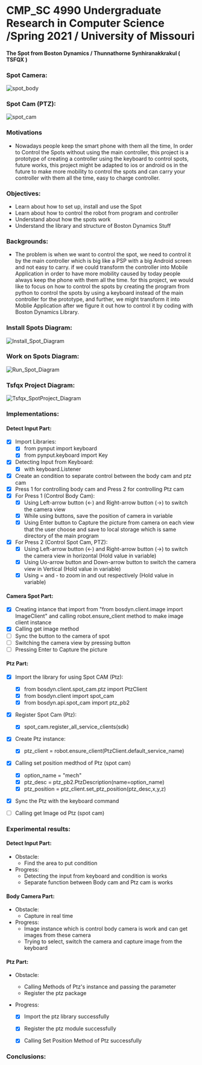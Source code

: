 # CMP_SC 4990 Undergraduate Research in Computer Science /Spring 2021 / University of Missouri 
#### The Spot from Boston Dynamics / Thunnathorne Synhiranakkrakul ( TSFQX ) 

### **Spot Camera:**
![spot_body](https://user-images.githubusercontent.com/49804761/117091110-eacfa400-ad1f-11eb-9dbb-e38d3e4c62f7.jpeg)

### Spot Cam (PTZ):
![spot_cam](https://user-images.githubusercontent.com/49804761/117091165-0c309000-ad20-11eb-9555-f0053f610bef.jpeg)




### **Motivations**
- Nowadays people keep the smart phone with them all the time, In order to Control the Spots without using the main controller, this project is a prototype of creating a controller using the keyboard to control spots, future works, this project might be adapted to ios or android os in the future to make more mobility to control the spots and can carry your controller with them all the time, easy to charge controller.


### Objectives:
- Learn about how to set up, install and use the Spot 
- Learn about how to control the robot from program and controller
- Understand about how the spots work
- Understand the library and structure of Boston Dynamics Stuff

### Backgrounds:
- The problem is when we want to control the spot, we need to control it by the main controller which is big like a PSP with a big Android screen and not easy to carry. if we could transform the controller into Mobile Application in order to have more mobility caused by today people always keep the phone with them all the time. for this project, we would like to focus on how to control the spots by creating the program from python to control the spots by using a keyboard instead of the main controller for the prototype, and further, we might transform it into Moblie Application after we figure it out how to control it by coding with Boston Dynamics Library.


### Install Spots Diagram:
![Install_Spot_Diagram](https://user-images.githubusercontent.com/49804761/117063358-539c2980-acea-11eb-8e15-ffaea315e7af.jpg)


### Work on Spots Diagram:
![Run_Spot_Diagram](https://user-images.githubusercontent.com/49804761/117063418-6ca4da80-acea-11eb-9705-064c116ab8a0.jpg)



### Tsfqx Project Diagram:
![Tsfqx_SpotProject_Diagram](https://user-images.githubusercontent.com/49804761/117087850-57de3c00-ad16-11eb-9857-64dad4b07eda.jpg)


### Implementations:


#### Detect Input Part:
- [x] Import Libraries:
  - [x] from pynput import keyboard
  - [x] from pynput.keyboard import Key 
- [x] Detecting Input from Keyboard:
  - [x] with keyboard.Listener
- [x] Create an condition to separate control between the body cam and ptz cam
- [x] Press 1 for controlling body cam and Press 2 for controlling Ptz cam
- [x] For Press 1 (Control Body Cam): 
  - [x] Using Left-arrow button (<-) and Right-arrow button (->) to switch the camera view
  - [x] While using buttons, save the position of camera in variable
  - [x] Using Enter button to Capture the picture from camera on each view that the user choose and save to local storage which is same directory of the main program
- [x] For Press 2 (Control Spot Cam, PTZ):
  - [x] Using Left-arrow button (<-) and Right-arrow button (->) to switch the camera view in horizontal (Hold value in variable)
  - [x] Using Uo-arrow button and Down-arrow button to switch the camera view in Vertical (Hold value in variable)
  - [x] Using = and - to zoom in and out respectively (Hold value in variable)

#### Camera Spot Part:
- [x] Creating intance that import from "from bosdyn.client.image import ImageClient" and calling robot.ensure_client method to make image client instance
- [x] Calling get image method
- [ ] Sync the button to the camera of spot
- [ ] Switching the camera view by pressing button 
- [ ] Pressing Enter to Capture the picture

#### Ptz Part:
- [x] Import the library for using Spot CAM (Ptz):
  - [x] from bosdyn.client.spot_cam.ptz import PtzClient
  - [x] from bosdyn.client import spot_cam
  - [x] from bosdyn.api.spot_cam import ptz_pb2
- [x] Register Spot Cam (Ptz):
  - [x] spot_cam.register_all_service_clients(sdk)
- [x] Create Ptz instance:
  - [x] ptz_client = robot.ensure_client(PtzClient.default_service_name)
- [x] Calling set position medthod of Ptz (spot cam)
  - [x] option_name = "mech"
  - [x] ptz_desc = ptz_pb2.PtzDescription(name=option_name)
  - [x] ptz_position = ptz_client.set_ptz_position(ptz_desc,x,y,z)
- [x] Sync the Ptz with the keyboard command
- [ ] Calling get Image od Ptz (spot cam)


### Experimental results:

  #### Detect Input Part:
  - Obstacle:
    - Find the area to put condition
  - Progress:
    - Detecting the input from keyboard and condition is works
    - Separate function between Body cam and Ptz cam is works
 
  #### Body Camera Part:
  - Obstacle:
    - Capture in real time
  - Progress:
    - Image instance which is control body camera is work and can get images from these camera
    - Trying to select, switch the camera and capture image from the keyboard 

  #### Ptz Part:
  - Obstacle:
    -  Calling Methods of Ptz's instance and passing the parameter
    -  Register the ptz package
   
  - Progress:
    -  [x] Import the ptz library successfully  
    -  [x] Register the ptz module successfully  
    -  [x] Calling Set Position Method of Ptz successfully 


### Conclusions:

